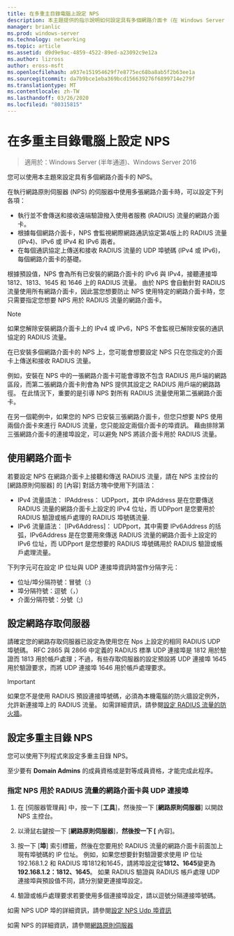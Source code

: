 ```yaml
---
title: 在多重主目錄電腦上設定 NPS
description: 本主題提供的指示說明如何設定具有多個網路介面卡（在 Windows Server 2016 中執行網路原則伺服器）的伺服器。
manager: brianlic
ms.prod: windows-server
ms.technology: networking
ms.topic: article
ms.assetid: d9d9e9ac-4859-4522-89ed-a23092c9e12a
ms.author: lizross
author: eross-msft
ms.openlocfilehash: a937e151954629f7e8775ec68ba8ab5f2b63ee1a
ms.sourcegitcommit: da7b9bce1eba369bcd156639276f6899714e279f
ms.translationtype: MT
ms.contentlocale: zh-TW
ms.lasthandoff: 03/26/2020
ms.locfileid: "80315815"
---
```

# <a name="configure-nps-on-a-multihomed-computer"></a>在多重主目錄電腦上設定 NPS

>適用於：Windows Server (半年通道)、Windows Server 2016

您可以使用本主題來設定具有多個網路介面卡的 NPS。

在執行網路原則伺服器 (NPS) 的伺服器中使用多張網路介面卡時，可以設定下列各項：

- 執行並不會傳送和接收遠端驗證撥入使用者服務 \(RADIUS\) 流量的網路介面卡。
- 根據每個網路介面卡，NPS 會監視網際網路通訊協定第4版上的 RADIUS 流量 \(IPv4\)、IPv6 或 IPv4 和 IPv6 兩者。
- 在每個通訊協定上傳送和接收 RADIUS 流量的 UDP 埠號碼 \(IPv4 或 IPv6\)，每個網路介面卡的基礎。

根據預設值，NPS 會為所有已安裝的網路介面卡的 IPv6 與 IPv4，接聽連接埠 1812、1813、1645 和 1646 上的 RADIUS 流量。 由於 NPS 會自動針對 RADIUS 流量使用所有網路介面卡，因此當您想要防止 NPS 使用特定的網路介面卡時，您只需要指定您想要 NPS 用於 RADIUS 流量的網路介面卡。

>[!NOTE]
>如果您解除安裝網路介面卡上的 IPv4 或 IPv6，NPS 不會監視已解除安裝的通訊協定的 RADIUS 流量。

在已安裝多個網路介面卡的 NPS 上，您可能會想要設定 NPS 只在您指定的介面卡上傳送和接收 RADIUS 流量。

例如，安裝在 NPS 中的一張網路介面卡可能會導致不包含 RADIUS 用戶端的網路區段，而第二張網路介面卡則會為 NPS 提供其設定之 RADIUS 用戶端的網路路徑。 在此情況下，重要的是引導 NPS 對所有 RADIUS 流量使用第二張網路介面卡。

在另一個範例中，如果您的 NPS 已安裝三張網路介面卡，但您只想要 NPS 使用兩個介面卡來進行 RADIUS 流量，您只能設定兩個介面卡的埠資訊。 藉由排除第三張網路介面卡的連接埠設定，可以避免 NPS 將該介面卡用於 RADIUS 流量。

## <a name="using-a-network-adapter"></a>使用網路介面卡

若要設定 NPS 在網路介面卡上接聽和傳送 RADIUS 流量，請在 NPS 主控台的 [網路原則伺服器] 的 [內容] 對話方塊中使用下列語法：

- IPv4 流量語法： IPAddress： UDPport，其中 IPAddress 是在您要傳送 RADIUS 流量的網路介面卡上設定的 IPv4 位址，而 UDPport 是您要用於 RADIUS 驗證或帳戶處理的 RADIUS 埠號碼流量.
- IPv6 流量語法： [IPv6Address]： UDPport，其中需要 IPv6Address 的括弧，IPv6Address 是在您要用來傳送 RADIUS 流量的網路介面卡上設定的 IPv6 位址，而 UDPport 是您想要的 RADIUS 埠號碼用於 RADIUS 驗證或帳戶處理流量。

下列字元可在設定 IP 位址與 UDP 連接埠資訊時當作分隔字元：

- 位址/埠分隔符號：冒號（:)
- 埠分隔符號：逗號（，）
- 介面分隔符號：分號（;)

## <a name="configuring-network-access-servers"></a>設定網路存取伺服器

請確定您的網路存取伺服器已設定為使用您在 Nps 上設定的相同 RADIUS UDP 埠號碼。 RFC 2865 與 2866 中定義的 RADIUS 標準 UDP 連接埠是 1812 用於驗證而 1813 用於帳戶處理；不過，有些存取伺服器的設定預設將 UDP 連接埠 1645 用於驗證要求，而將 UDP 連接埠 1646 用於帳戶處理要求。

>[!IMPORTANT]
>如果您不是使用 RADIUS 預設連接埠號碼，必須為本機電腦的防火牆設定例外，允許新連接埠上的 RADIUS 流量。 如需詳細資訊，請參閱[設定 RADIUS 流量的防火牆](nps-firewalls-configure.md)。

## <a name="configure-the-multihomed-nps"></a>設定多重主目錄 NPS

您可以使用下列程式來設定多重主目錄 NPS。

至少要有 **Domain Admins** 的成員資格或是對等成員資格，才能完成此程序。

### <a name="to-specify-the-network-adapter-and-udp-ports-that-nps-uses-for-radius-traffic"></a>指定 NPS 用於 RADIUS 流量的網路介面卡與 UDP 連接埠

1. 在 [伺服器管理員] 中，按一下 [**工具**]，然後按一下 [**網路原則伺服器**] 以開啟 NPS 主控台。

2. 以滑鼠右鍵按一下 [**網路原則伺服器**]，**然後按一下 [** 內容]。

3. 按一下 [**埠**] 索引標籤，然後在您要用於 RADIUS 流量的網路介面卡前面加上現有埠號碼的 IP 位址。 例如，如果您想要針對驗證要求使用 IP 位址192.168.1.2 和 RADIUS 埠1812和1645，請將埠設定從**1812、1645**變更為**192.168.1.2：1812、1645**。 如果 RADIUS 驗證與 RADIUS 帳戶處理 UDP 連接埠與預設值不同，請分別變更連接埠設定。

4. 驗證或帳戶處理要求若要使用多個連接埠設定，請以逗號分隔連接埠號碼。

如需 NPS UDP 埠的詳細資訊，請參閱[設定 NPS Udp 埠資訊](nps-udp-ports-configure.md)


如需 NPS 的詳細資訊，請參閱[網路原則伺服器](nps-top.md)


